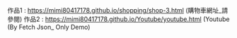 作品1 : https://mimi80417178.github.io/shopping/shop-3.html  (購物車網址_請參閱)
作品2 : https://mimi80417178.github.io/Youtube/youtube.html  (Youtube (By Fetch Json_ Only Demo)
